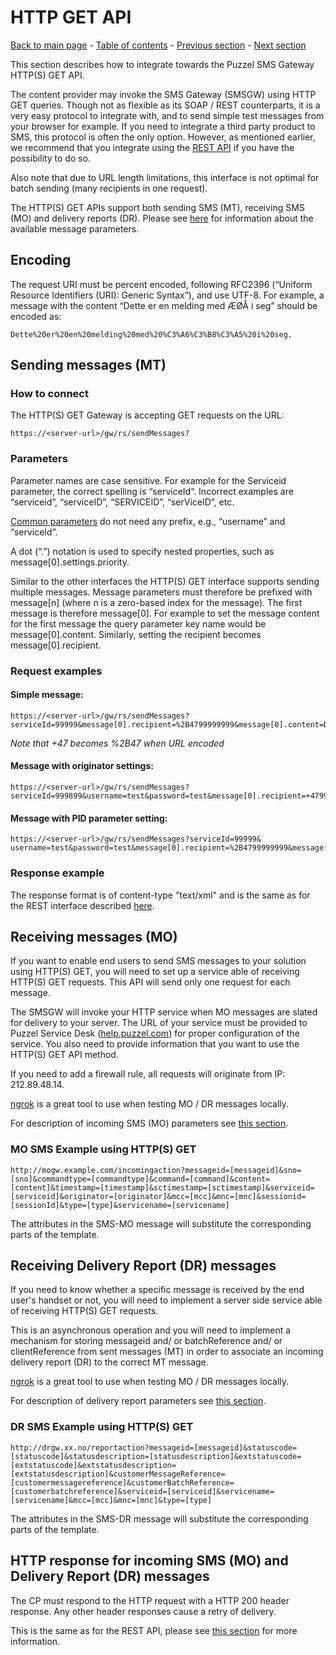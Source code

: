 # HTTP GET API

[Back to main page](https://github.com/Intelecom/sms/) - [Table of contents](/sections/overview.md) - [Previous section](/sections/interfaces/soap.md) -  [Next section](/sections/interfaces/smtp.md)

This section describes how to integrate towards the Puzzel SMS Gateway HTTP(S) GET API. 

The content provider may invoke the SMS Gateway (SMSGW) using HTTP GET queries. Though not as flexible as its SOAP / REST counterparts, it is a very easy protocol to integrate with, and to send simple test messages from your browser for example. If you need to integrate a third party product to SMS, this protocol is often the only option. However, as mentioned earlier, we recommend that you integrate using the [REST API](/sections/interfaces/rest.md) if you have the possibility to do so. 

Also note that due to URL length limitations, this interface is not optimal for batch sending (many recipients in one request).

The HTTP(S) GET APIs support both sending SMS (MT), receiving SMS (MO) and delivery reports (DR). Please see [here](/sections/common.md) for information about the available message parameters.

## Encoding

The request URI must be percent encoded, following RFC2396 (“Uniform Resource Identifiers (URI): Generic Syntax”), and use UTF-8.
For example, a message with the content “Dette er en melding med ÆØÅ i seg” should be encoded as:

	Dette%20er%20en%20melding%20med%20%C3%A6%C3%B8%C3%A5%20i%20seg.

## Sending messages (MT)

### How to connect

The HTTP(S) GET Gateway is accepting GET requests on the URL:

	https://<server-url>/gw/rs/sendMessages?

### Parameters

Parameter names are case sensitive. For example for the Serviceid parameter, the correct spelling is “serviceId“. Incorrect examples are “serviceid”, “serviceID”, “SERVICEID”, “serViceID”, etc.

[Common parameters](/sections/common.md#common-parameters) do not need any prefix, e.g., “username” and “serviceId”.

A dot (“.”) notation is used to specify nested properties, such as message[0].settings.priority.

Similar to the other interfaces the HTTP(S) GET interface supports sending multiple messages. Message parameters must therefore be prefixed with message[n] (where n is a zero-based index for the message). The first message is therefore message[0]. For example to set the message content for the first message the query parameter key name would be message[0].content. Similarly, setting the recipient becomes message[0].recipient.


### Request examples

#### Simple message:

	https://<server-url>/gw/rs/sendMessages?serviceId=99999&message[0].recipient=%2B4799999999&message[0].content=Dette+er+en+ny+test.&username=test&password=test

*Note that +47 becomes %2B47 when URL encoded*

#### Message with originator settings:

	https://<server-url>/gw/rs/sendMessages?serviceId=999899&username=test&password=test&message[0].recipient=+4799999999&message[0].content=Test&message[0].settings.originatorSettings.originatorType=ALPHANUMERIC&message[0].settings.originatorSettings.originator=Puzzel
 
#### Message with PID parameter setting:

	https://<server-url>/gw/rs/sendMessages?serviceId=99999& username=test&password=test&message[0].recipient=%2B4799999999&message[0].content=Dette+er+en+ny+test.&message[0].settings.parameter[0].key=pid&message[0].settings.parameter[0].value=68

### Response example

The response format is of content-type "text/xml" and is the same as for the REST interface described [here](/sections/interfaces/rest.md#xml-response-example). 

## Receiving messages (MO)

If you want to enable end users to send SMS messages to your solution using HTTP(S) GET, you will need to set up a service able of receiving HTTP(S) GET requests. This API will send only one request for each message.

The SMSGW will invoke your HTTP service when MO messages are slated for delivery to your server. The URL of your service must be provided to Puzzel Service Desk ([help.puzzel.com](https://help.puzzel.com "Puzzel Help")) for proper configuration of the service. You also need to provide information that you want to use the HTTP(S) GET API method.

If you need to add a firewall rule, all requests will originate from IP: 212.89.48.14.

[ngrok](/references/ngrok.md) is a great tool to use when testing MO / DR messages locally. 

For description of incoming SMS (MO) parameters see [this section](/sections/common.md#parameters-for-incoming-mo-messages).

### MO SMS Example using HTTP(S) GET

	http://mogw.example.com/incomingaction?messageid=[messageid]&sno=[sno]&commandtype=[commandtype]&command=[command]&content=[content]&timestamp=[timestamp]&sctimestamp=[sctimestamp]&serviceid=[serviceid]&originator=[originator]&mcc=[mcc]&mnc=[mnc]&sessionid=[sessionId]&type=[type]&servicename=[servicename]

The attributes in the SMS-MO message will substitute the corresponding parts of the template.


## Receiving Delivery Report (DR) messages

If you need to know whether a specific message is received by the end user's handset or not, you will need to implement a server side service able of receiving HTTP(S) GET requests. 

This is an asynchronous operation and you will need to implement a mechanism for storing messageid and/ or batchReference and/ or clientReference from sent messages (MT) in order to associate an incoming delivery report (DR) to the correct MT message.

[ngrok](/references/ngrok.md) is a great tool to use when testing MO / DR messages locally. 

For description of delivery report parameters see [this section](/sections/common.md#parameters-for-delivery-reports-dr).

### DR SMS Example using HTTP(S) GET

	http://drgw.xx.no/reportaction?messageid=[messageid]&statuscode=[statuscode]&statusdescription=[statusdescription]&extstatuscode=[extstatuscode]&extstatusdescription=[extstatusdescription]&customerMessageReference=[customermessagereference]&customerBatchReference=[customerbatchreference]&serviceid=[serviceid]&servicename=[servicename]&mcc=[mcc]&mnc=[mnc]&type=[type]

The attributes in the SMS-DR message will substitute the corresponding parts of the template.

## HTTP response for incoming SMS (MO) and Delivery Report (DR) messages

The CP must respond to the HTTP request with a HTTP 200 header response. Any other header responses cause a retry of delivery.

This is the same as for the REST API, please see [this section](/sections/interfaces/rest.md#http-response-for-incoming-sms-mo-and-delivery-report-dr-messages) for more information.

